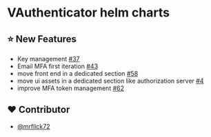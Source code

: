 # VAuthenticator helm charts

## :star: New Features

- Key management [#37](https://github.com/VAuthenticator/vauthenticator/issues/37)
- Email MFA first iteration [#43](https://github.com/VAuthenticator/vauthenticator/issues/43)
- move front end in a dedicated section [#58](https://github.com/VAuthenticator/vauthenticator/issues/58)
- move ui assets in a dedicated section like authorization server [#4](https://github.com/VAuthenticator/vauthenticator-management-ui/issues/4)
- improve MFA token management [#62](https://github.com/VAuthenticator/vauthenticator/issues/62)

## :heart: Contributor

- [@mrflick72](https://github.com/mrFlick72)